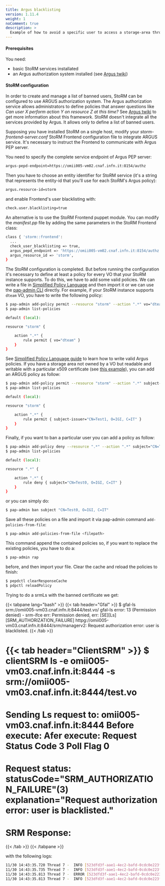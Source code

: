 ```yaml
---
title: Argus blacklisting
version: 1.11.4
weight: 1
noComment: true
description: >
  Example of how to avoid a specific user to access a storage-area through Argus authorization system.
---
```


#### Prerequisites

You need:

- basic StoRM services installated 
- an Argus authorization system installed (see [Argus twiki][argustwiki])

#### StoRM configuration

In order to create and manage a list of banned users, StoRM can be configured to use ARGUS authorization system.
The Argus authorization service allows administrators to define policies that answer questions like _Can user X perform action Y on resource Z at this time?_ See [Argus twiki][argustwiki] to get more information about this framework.
StoRM doesn't integrate all the services provided by Argus. It allows only to define a list of banned users. 

Supposing you have installed StoRM on a single host, modify your *storm-frontend-server.conf* StoRM Frontend configuration file to integrate ARGUS service. It's necessary to instruct the Frontend to communicate with Argus PEP server.

You need to specify the complete service endpoint of Argus PEP server:
```bash
argus-pepd-endpoint=https://omii005-vm02.cnaf.infn.it:8154/authz
```

Then you have to choose an entity identifier for StoRM service (it's a string that represents the entity-id that you'll use for each StoRM's Argus policy):
```bash
argus.resource-id=storm
```

and enable Frontend's user blacklisting with:
```bash
check.user.blacklisting=true
```
An alternative is to use the StoRM Frontend puppet module. You can modify the *manifest.pp* file by adding the same parameters in the StoRM Frontend class:

```bash
class { 'storm::frontend':
  ...
  check_user_blacklisting => true,
  argus_pepd_endpoint => 'https://omii005-vm02.cnaf.infn.it:8154/authz',
  argus_resource_id => 'storm',
}
```
The StoRM configuration is completed. But before running the configuration it's necessary to define at least a policy for every VO that your StoRM instance supports. To do this, we have to add some valid policies. We can write a file in [Simplified Policy Language][SPLguide] and then import it or we can use the [pap-admin CLI][papadminCLI] directly.
For example, if your StoRM instance supports ```dteam``` VO, you have to write the following policy:

```bash
$ pap-admin add-policy permit --resource "storm" --action ".*" vo="dteam"
$ pap-admin list-policies

default (local):

resource "storm" {

    action ".*" {
        rule permit { vo="dteam" }
    }
}
```

See [Simplified Policy Language guide][SPLguide] to learn how to write valid Argus policies.
If you have a storage area not owned by a VO but readable and writable with a particular x509 certificate (see [this example][X509_SA_conf_example]), you can add an ARGUS policy as follow:

```bash
$ pap-admin add-policy permit --resource "storm" --action ".*" subject-issuer="CN=Test1, O=IGI, C=IT"
$ pap-admin list-policies

default (local):

resource "storm" {

    action ".*" {
        rule permit { subject-issuer="CN=Test1, O=IGI, C=IT" }
    }
}
```

Finally, if you want to ban a particular user you can add a policy as follow:

```bash
$ pap-admin add-policy deny --resource ".*" --action ".*" subject="CN=Test0, O=IGI, C=IT"
$ pap-admin list-policies

default (local):

resource ".*" {

    action ".*" {
        rule deny { subject="CN=Test0, O=IGI, C=IT" }
    }
}
```
or you can simply do:

```bash
$ pap-admin ban subject "CN=Test0, O=IGI, C=IT"
```

Save all these policies on a file and import it via pap-admin command ```add-policies-from-file```:

```bash
$ pap-admin add-policies-from-file <filepath>
```

This command append the contained policies so, if you want to replace the existing policies, you have to do a:

```bash
$ pap-admin rap
```

before, and then import your file.
Clear the cache and reload the policies to finish:

```bash
$ pepdctl clearResponseCache
$ pdpctl reloadPolicy
```

Trying to do a srmLs with the banned certificate we get:

{{< tabpane lang="bash" >}}
{{< tab header="Gfal" >}}
$ gfal-ls srm://omii005-vm03.cnaf.infn.it:8444/test.vo/
gfal-ls error: 13 (Permission denied) - srm-ifce err: Permission denied, err: [SE][Ls][SRM_AUTHORIZATION_FAILURE] httpg://omii005-vm03.cnaf.infn.it:8444/srm/managerv2: Request authorization error: user is blacklisted.
{{< /tab >}}

{{< tab header="ClientSRM" >}}
$ clientSRM ls -e omii005-vm03.cnaf.infn.it:8444 -s srm://omii005-vm03.cnaf.infn.it:8444/test.vo
============================================================
Sending Ls request to: omii005-vm03.cnaf.infn.it:8444
Before execute:
Afer execute:
Request Status Code 3
Poll Flag 0
============================================================
Request status:
  statusCode="SRM_AUTHORIZATION_FAILURE"(3)
  explanation="Request authorization error: user is blacklisted."
============================================================
SRM Response:
============================================================
{{< /tab >}}
{{< /tabpane >}}

with the following logs:

```bash
11/30 14:43:35.720 Thread 7 -  INFO [523dfd3f-aae1-4ec2-bafd-0cdc0e223fc2]: process_request : Connection from 131.154.100.192
11/30 14:43:35.735 Thread 7 -  INFO [523dfd3f-aae1-4ec2-bafd-0cdc0e223fc2]: ns1__srmLs : Request: Ls. IP: 131.154.100.192. Client DN: /C=IT/O=IGI/CN=test0
11/30 14:43:35.813 Thread 7 -  ERROR [523dfd3f-aae1-4ec2-bafd-0cdc0e223fc2]: ns1__srmLs : Request authorization error: user is blacklisted.
11/30 14:43:35.813 Thread 7 -  INFO [523dfd3f-aae1-4ec2-bafd-0cdc0e223fc2]: Result for request 'Ls' is 'SRM_AUTHORIZATION_FAILURE'
```

[X509_SA_conf_example]: http://italiangrid.github.io/storm/documentation/how-to/storage-area-configuration-examples/1.11.3/index.html#sa-anonymous-rw-x509
[SPLguide]: https://twiki.cern.ch/twiki/bin/view/EGEE/SimplifiedPolicyLanguage
[papadminCLI]: https://twiki.cern.ch/twiki/bin/view/EGEE/AuthZPAPCLI
[argustwiki]: https://twiki.cern.ch/twiki/bin/view/EGEE/AuthorizationFramework